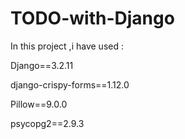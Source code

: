 # TODO-with-Django

In this project ,i have used  :

Django==3.2.11

django-crispy-forms==1.12.0

Pillow==9.0.0

psycopg2==2.9.3
